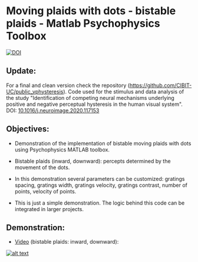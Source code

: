 # Moving plaids with dots - bistable plaids - Matlab Psychophysics Toolbox
[![DOI](https://zenodo.org/badge/DOI/10.5281/zenodo.4570682.svg)](https://doi.org/10.5281/zenodo.4570682)


## Update:
For a final and clean version check the repository (https://github.com/CIBIT-UC/public_vphysteresis). Code used for the stimulus and data analysis of the study "Identification of competing neural mechanisms underlying positive and negative perceptual hysteresis in the human visual system". DOI: [10.1016/j.neuroimage.2020.117153](https://doi.org/10.1016/j.neuroimage.2020.117153)

## Objectives:

- Demonstration of the implementation of bistable moving plaids with dots using Psychophysics MATLAB toolbox.

- Bistable plaids (inward, downward): percepts determined by the movement of the dots.

- In this demonstration several parameters can be customized: gratings spacing, gratings width, gratings velocity, gratings contrast, number of points, velocity of points.

- This is just a simple demonstration. The logic behind this code can be integrated in larger projects.


## Demonstration:
- [Video](https://youtu.be/FwMRyutb4Hs) (bistable plaids: inward, downward):


[![alt text](https://img.youtube.com/vi/FwMRyutb4Hs/0.jpg)](https://youtu.be/FwMRyutb4Hs)


